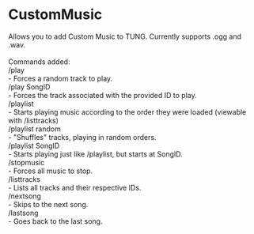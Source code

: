 # CustomMusic
Allows you to add Custom Music to TUNG. Currently supports .ogg and .wav.<br />
<br />
Commands added:<br />
/play<br />
\- Forces a random track to play.<br />
/play SongID<br />
\- Forces the track associated with the provided ID to play.<br />
/playlist<br />
\- Starts playing music according to the order they were loaded (viewable with /listtracks)<br />
/playlist random<br />
\- "Shuffles" tracks, playing in random orders.<br />
/playlist SongID<br />
\- Starts playing just like /playlist, but starts at SongID.<br />
/stopmusic<br />
\- Forces all music to stop.<br />
/listtracks<br />
\- Lists all tracks and their respective IDs.<br />
/nextsong<br />
\- Skips to the next song.<br />
/lastsong<br />
\- Goes back to the last song.<br />
